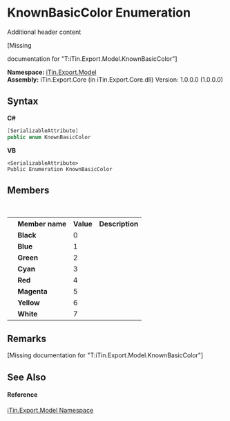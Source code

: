 # KnownBasicColor Enumeration
Additional header content 

\[Missing <summary> documentation for "T:iTin.Export.Model.KnownBasicColor"\]

**Namespace:**&nbsp;<a href="ef57ffcc-e95e-b212-5a46-9aa6f5a3511f">iTin.Export.Model</a><br />**Assembly:**&nbsp;iTin.Export.Core (in iTin.Export.Core.dll) Version: 1.0.0.0 (1.0.0.0)

## Syntax

**C#**<br />
``` C#
[SerializableAttribute]
public enum KnownBasicColor
```

**VB**<br />
``` VB
<SerializableAttribute>
Public Enumeration KnownBasicColor
```


## Members
&nbsp;<table><tr><th></th><th>Member name</th><th>Value</th><th>Description</th></tr><tr><td /><td target="F:iTin.Export.Model.KnownBasicColor.Black">**Black**</td><td>0</td><td /></tr><tr><td /><td target="F:iTin.Export.Model.KnownBasicColor.Blue">**Blue**</td><td>1</td><td /></tr><tr><td /><td target="F:iTin.Export.Model.KnownBasicColor.Green">**Green**</td><td>2</td><td /></tr><tr><td /><td target="F:iTin.Export.Model.KnownBasicColor.Cyan">**Cyan**</td><td>3</td><td /></tr><tr><td /><td target="F:iTin.Export.Model.KnownBasicColor.Red">**Red**</td><td>4</td><td /></tr><tr><td /><td target="F:iTin.Export.Model.KnownBasicColor.Magenta">**Magenta**</td><td>5</td><td /></tr><tr><td /><td target="F:iTin.Export.Model.KnownBasicColor.Yellow">**Yellow**</td><td>6</td><td /></tr><tr><td /><td target="F:iTin.Export.Model.KnownBasicColor.White">**White**</td><td>7</td><td /></tr></table>

## Remarks
\[Missing <remarks> documentation for "T:iTin.Export.Model.KnownBasicColor"\]

## See Also


#### Reference
<a href="ef57ffcc-e95e-b212-5a46-9aa6f5a3511f">iTin.Export.Model Namespace</a><br />